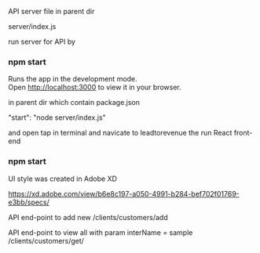 API server file in parent dir

server/index.js

run server for API by 
### npm start 


Runs the app in the development mode.\
Open [http://localhost:3000](http://localhost:3000) to view it in your browser.



in parent dir which contain package.json

  "start": "node server/index.js"

  and open tap in terminal and navicate to leadtorevenue
  the run React front-end 

  ### npm start

  UI style was created in Adobe XD


https://xd.adobe.com/view/b6e8c197-a050-4991-b284-bef702f01769-e3bb/specs/


API end-point to add new 
/clients/customers/add


API end-point to view all with param interName = sample
/clients/customers/get/




